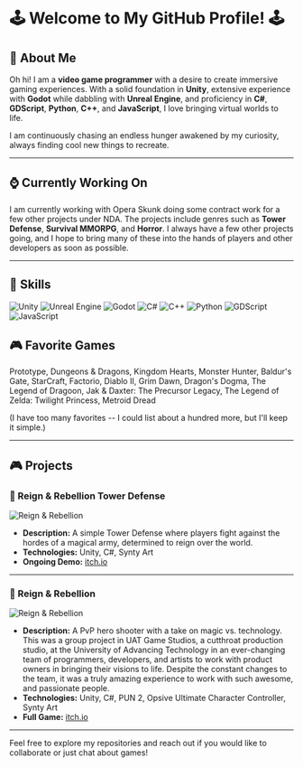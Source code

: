 # 🕹️ Welcome to My GitHub Profile! 🕹️

## 👾 About Me

Oh hi! I am a **video game programmer** with a desire to create immersive gaming experiences. With a solid foundation in **Unity**, extensive experience with **Godot** while dabbling with **Unreal Engine**, and proficiency in **C#**, **GDScript**, **Python**, **C++**, and **JavaScript**, I love bringing virtual worlds to life.

I am continuously chasing an endless hunger awakened by my curiosity, always finding cool new things to recreate.

---

## ⌚ Currently Working On

I am currently working with Opera Skunk doing some contract work for a few other projects under NDA. The projects include genres such as **Tower Defense**, **Survival MMORPG**, and **Horror**. I always have a few other projects going, and I hope to bring many of these into the hands of players and other developers as soon as possible.

---

## 🔧 Skills

![Unity](https://img.shields.io/badge/Unity-100000?style=for-the-badge&logo=unity&logoColor=white)
![Unreal Engine](https://img.shields.io/badge/Unreal-100000?style=for-the-badge&logo=unrealengine&logoColor=white)
![Godot](https://img.shields.io/badge/Godot-100000?style=for-the-badge&logo=godotengine&logoColor=white)
![C#](https://img.shields.io/badge/C%23-100000?style=for-the-badge&logo=csharp&logoColor=white)
![C++](https://img.shields.io/badge/C++-100000?style=for-the-badge&logo=cplusplus&logoColor=white)
![Python](https://img.shields.io/badge/Python-100000?style=for-the-badge&logo=python&logoColor=white)
![GDScript](https://img.shields.io/badge/GDScript-100000?style=for-the-badge&logo=godotengine&logoColor=white)
![JavaScript](https://img.shields.io/badge/JavaScript-100000?style=for-the-badge&logo=javascript&logoColor=white)

## 🎮 Favorite Games

Prototype, Dungeons & Dragons, Kingdom Hearts, Monster Hunter, Baldur's Gate, StarCraft, Factorio, Diablo II, Grim Dawn, Dragon's Dogma, The Legend of Dragoon, Jak & Daxter: The Precursor Legacy, The Legend of Zelda: Twilight Princess, Metroid Dread

(I have too many favorites -- I could list about a hundred more, but I'll keep it simple.)

---

## 🎮 Projects

### 🌟 Reign & Rebellion Tower Defense
![Reign & Rebellion](https://img.itch.zone/aW1nLzE5MzAzNjYwLnBuZw==/original/lnnVIY.png)

- **Description:** A simple Tower Defense where players fight against the hordes of a magical army, determined to reign over the world.
- **Technologies:** Unity, C#, Synty Art
- **Ongoing Demo:** [itch.io](https://khestral.itch.io/reign-and-rebellion-tower-defense)

---

### 🌟 Reign & Rebellion
![Reign & Rebellion](https://img.itch.zone/aW1hZ2UvMTI4MDA4MC83NDUxODU5LnBuZw==/347x500/GcMfw4.png)

- **Description:** A PvP hero shooter with a take on magic vs. technology. This was a group project in UAT Game Studios, a cutthroat production studio, at the University of Advancing Technology in an ever-changing team of programmers, developers, and artists to work with product owners in bringing their visions to life. Despite the constant changes to the team, it was a truly amazing experience to work with such awesome, and passionate people.
- **Technologies:** Unity, C#, PUN 2, Opsive Ultimate Character Controller, Synty Art
- **Full Game:** [itch.io](https://khestral.itch.io/reign-and-rebellion)

---

Feel free to explore my repositories and reach out if you would like to collaborate or just chat about games!

